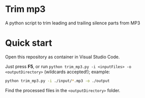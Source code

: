 ﻿# Trim mp3

A python script to trim leading and trailing silence parts from MP3

# Quick start

Open this repository as container in Visual Studio Code.

Just press **F5**, or run `python trim_mp3.py -i <inputFiles> -o <outputDirectory>` (wildcards accepted!); example:

```bash
python trim_mp3.py -i ./input/*.mp3 -o ./output
```

Find the processed files in the `<outputDirectory>` folder.